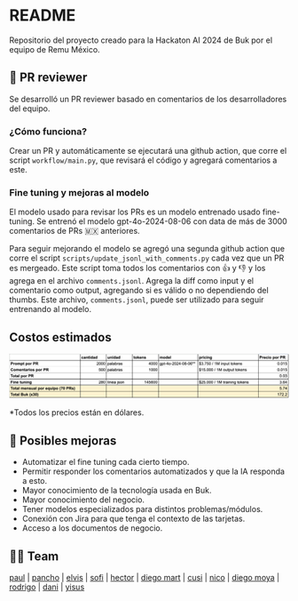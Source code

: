 # README

Repositorio del proyecto creado para la Hackaton AI 2024 de Buk por el equipo de Remu México.

## 🤖 PR reviewer

Se desarrolló un PR reviewer basado en comentarios de los desarrolladores del equipo.

### ¿Cómo funciona?

Crear un PR y automáticamente se ejecutará una github action, que corre el script `workflow/main.py`, que revisará el código y agregará comentarios a este.

### Fine tuning y mejoras al modelo

El modelo usado para revisar los PRs es un modelo entrenado usado fine-tuning. Se entrenó el modelo gpt-4o-2024-08-06 con data de más de 3000 comentarios de PRs 🇲🇽 anteriores.

Para seguir mejorando el modelo se agregó una segunda github action que corre el script `scripts/update_jsonl_with_comments.py` cada vez que un PR es mergeado. Este script toma todos los comentarios con 👍 y 👎 y los agrega en el archivo `comments.jsonl`. Agrega la diff como input y el comentario como output, agregando si es válido o no dependiendo del thumbs. Este archivo, `comments.jsonl`, puede ser utilizado para seguir entrenando al modelo.

## Costos estimados

![Costos estimados](https://raw.githubusercontent.com/NicoMeyer/hackaton-ai-prod-rmmx/refs/heads/main/public/costos.png)

*Todos los precios están en dólares.

## 🚀 Posibles mejoras

- Automatizar el fine tuning cada cierto tiempo.
- Permitir responder los comentarios automatizados y que la IA responda a esto.
- Mayor conocimiento de la tecnología usada en Buk.
- Mayor conocimiento del negocio.
- Tener modelos especializados para distintos problemas/módulos.
- Conexión con Jira para que tenga el contexto de las tarjetas.
- Acceso a los documentos de negocio.

## 🌮🌮 Team

[paul](@paulBukDev) | [pancho](@fbarrosbuk) | [elvis](@okk-o) | [sofi](@sofiapavlovic) | [hector](@hepem) | [diego mart](@diegoamartinez) | [cusi](@gastoncusimano) | [nico](@nicomeyer) | [diego moya](@godiemp) | [rodrigo](@rgevert) | [dani](@daquiroz) | [yisus](jovalles21)
